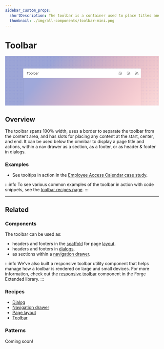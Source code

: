 ```yaml
---
sidebar_custom_props:
  shortDescription: The toolbar is a container used to place titles and actions and align them with consistent spacing and positioning.
  thumbnail: ./img/all-components/toolbar-mini.png
---
```


# Toolbar

<ComponentVisual storybookUrl="https://forge.tylerdev.io/main/?path=/docs/components-toolbar--docs">

![](./images/toolbar.png)

</ComponentVisual>

## Overview

The toolbar spans 100% width, uses a border to separate the toolbar from the content area, and has slots for placing any content at the start, center, and end. It can be used below the omnibar to display a page title and actions, within a nav drawer as a section, as a footer, or as header & footer in dialogs.

### Examples

- See tooltips in action in the [Employee Access Calendar case study](/get-started/other/case-studies/ess-calendar).

:::info
To see various common examples of the toolbar in action with code snippets, see the [toolbar recipes page](/recipes/toolbar/secondary).
:::

---

## Related 

### Components

The toolbar can be used as:
- headers and footers in the [scaffold](/components/layouts/scaffold) for page [layout](/patterns/layout/introduction).
- headers and footers in [dialogs](/components/notifications-and-messages/dialog).
- as sections within a [navigation drawer](/components/navigation/drawer).

:::info
We've also built a responsive toolbar utility component that helps manage how a toolbar is rendered on large and small devices. For more information, check out the [responsive toolbar](https://tyler-technologies-oss.github.io/forge-extended/v1/?path=/docs/components-responsive-toolbar--docs) component in the Forge Extended library.
:::

### Recipes

- [Dialog](/recipes/dialog/generic)
- [Navigation drawer](/recipes/navigation-drawer/backoffice)
- [Page layout](/recipes/page-layout/generic)
- [Toolbar](/recipes/toolbar/secondary)

### Patterns

Coming soon!
